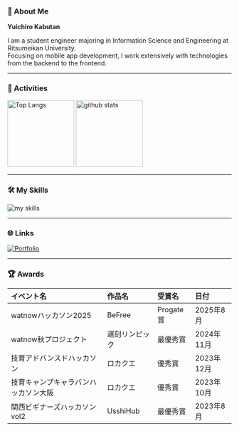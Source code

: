 ### 👋 About Me
<p>
  <strong>Yuichiro Kabutan</strong>
</p>
<p>
I am a student engineer majoring in Information Science and Engineering at Ritsumeikan University.<br>
Focusing on mobile app development, I work extensively with technologies from the backend to the frontend.
</p>

---
### 🏃 Activities

<p align="left">
  <img alt="Top Langs" height="150px" src="https://github-readme-stats.vercel.app/api/top-langs/?username=kaka0913&layout=compact&show_icons=true&theme=onedark" />
  <img alt="github stats" height="150px" src="https://github-readme-stats.vercel.app/api?username=kaka0913&theme=onedark&show_icons=true"/>
</p>

---

### 🛠️ My Skills
<p align="left">
  <img alt="my skills" src="https://skillicons.dev/icons?theme=light&perline=10&i=swift,flutter,react,ts,go,firebase,supabase,docker,gcp,github" />
</p>

---

### 🌐 Links
[![Portfolio](https://img.shields.io/badge/Portfolio-kabu--engineer.com-007BFF?style=for-the-badge&logo=feather)](https://www.kabu-engineer.com/)

---

### 🏆 Awards
| イベント名                           | 作品名         | 受賞名   | 日付       |
| :----------------------------------- | :------------- | :------- | :--------- |
| watnowハッカソン2025                 | BeFree         | Progate賞| 2025年8月  |
| watnow秋プロジェクト                 | 遅刻リンピック | 最優秀賞 | 2024年11月 |
| 技育アドバンスドハッカソン           | ロカクエ       | 優秀賞   | 2023年12月 |
| 技育キャンプキャラバンハッカソン大阪 | ロカクエ       | 優秀賞   | 2023年10月 |
| 関西ビギナーズハッカソン vol2        | UsshiHub       | 最優秀賞 | 2023年8月  |
